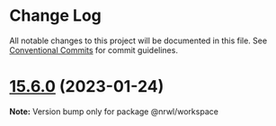 # Change Log

All notable changes to this project will be documented in this file.
See [Conventional Commits](https://conventionalcommits.org) for commit guidelines.

# [15.6.0](https://github.com/nrwl/nx/compare/15.5.1...15.6.0) (2023-01-24)

**Note:** Version bump only for package @nrwl/workspace
